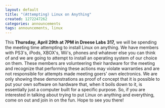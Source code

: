 ```yaml
---
layout: default
title: "(Attempting) Linux on Anything"
created: 1272247262
categories: announcements
tags: announcements, linux
---
```

This **Thursday, April 29th at 7PM in Dreese Labs 317,** we will be spending the meeting time attempting to install Linux on anything. We have members with PS3's, iPods, XBOX's, Wii's, phones and whatever else you can think of and we are going to attempt to install an operating system of our choice on them. These members are volunteering their hardware for the meeting and recognize that performing these actions may violate warranties and are not responsible for attempts made meeting goers' own electronics. We are only showing these demonstrations as proof of concept that it is possible to put your own software on hardware that, when it boils down to it, is essentially just a computer built for a specific purpose. So, if you are interested in talking about trying to put Linux on anything and everything, come on out and join in on the fun. Hope to see you there!
